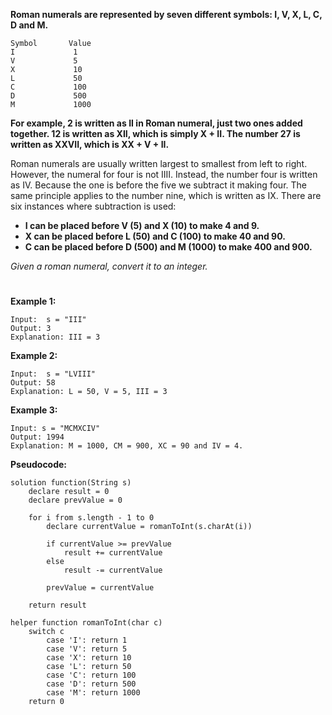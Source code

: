 **Roman numerals are represented by seven different symbols: I, V, X, L, C, D and M.**

    Symbol       Value
    I             1
    V             5
    X             10
    L             50
    C             100
    D             500
    M             1000

**For example, 2 is written as II in Roman numeral, just two ones added together. 12 is written as XII, which is simply X + II. The number 27 is written as XXVII, which is XX + V + II.**

Roman numerals are usually written largest to smallest from left to right. However, the numeral for four is not IIII. Instead, the number four is written as IV. Because the one is before the five we subtract it making four. The same principle applies to the number nine, which is written as IX. There are six instances where subtraction is used:

- **I can be placed before V (5) and X (10) to make 4 and 9.** 
- **X can be placed before L (50) and C (100) to make 40 and 90.** 
- **C can be placed before D (500) and M (1000) to make 400 and 900.**

*Given a roman numeral, convert it to an integer.*
#
**Example 1:**

    Input:  s = "III"
    Output: 3
    Explanation: III = 3

**Example 2:**

    Input:  s = "LVIII"
    Output: 58
    Explanation: L = 50, V = 5, III = 3

**Example 3:**

    Input: s = "MCMXCIV"
    Output: 1994
    Explanation: M = 1000, CM = 900, XC = 90 and IV = 4.

**Pseudocode:**
```fake_code
solution function(String s) 
    declare result = 0
    declare prevValue = 0
    
    for i from s.length - 1 to 0
        declare currentValue = romanToInt(s.charAt(i))
        
        if currentValue >= prevValue
            result += currentValue
        else
            result -= currentValue
        
        prevValue = currentValue
    
    return result

helper function romanToInt(char c)
    switch c
        case 'I': return 1
        case 'V': return 5
        case 'X': return 10
        case 'L': return 50
        case 'C': return 100
        case 'D': return 500
        case 'M': return 1000
    return 0